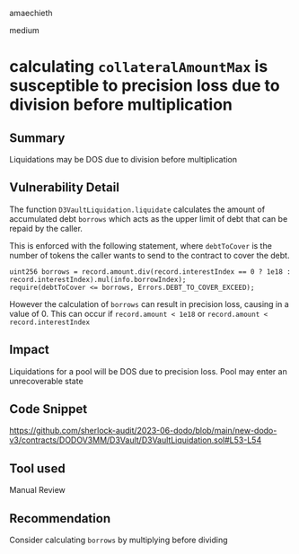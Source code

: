 amaechieth

medium

# calculating `collateralAmountMax` is susceptible to precision loss due to division before multiplication

## Summary

Liquidations may be DOS due to division before multiplication

## Vulnerability Detail

The function `D3VaultLiquidation.liquidate` calculates the amount of accumulated debt `borrows` which acts as the upper limit of debt that can be repaid by the caller.

This is enforced with the following statement, where `debtToCover` is the number of tokens the caller wants to send to the contract to cover the debt.

```solidity
uint256 borrows = record.amount.div(record.interestIndex == 0 ? 1e18 : record.interestIndex).mul(info.borrowIndex);
require(debtToCover <= borrows, Errors.DEBT_TO_COVER_EXCEED);
```

However the calculation of `borrows` can result in precision loss, causing in a value of 0. This can occur if `record.amount < 1e18` or `record.amount < record.interestIndex`

## Impact

Liquidations for a pool will be DOS due to precision loss. Pool may enter an unrecoverable state

## Code Snippet

https://github.com/sherlock-audit/2023-06-dodo/blob/main/new-dodo-v3/contracts/DODOV3MM/D3Vault/D3VaultLiquidation.sol#L53-L54

## Tool used

Manual Review

## Recommendation

Consider calculating `borrows` by multiplying before dividing
